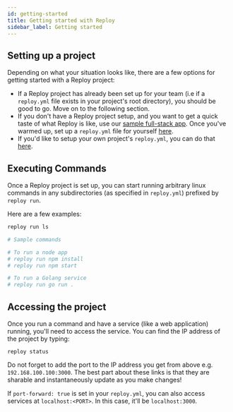 ```yaml
---
id: getting-started
title: Getting started with Reploy
sidebar_label: Getting started
---
```


## Setting up a project

Depending on what your situation looks like, there are a few options for getting started with a Reploy project:
- If a Reploy project has already been set up for your team (i.e if a `reploy.yml` file exists in your project's root directory), you should be good to go. Move on to the following section.
- If you don't have a Reploy project setup, and you want to get a quick taste of what Reploy is like, use our [sample full-stack app](sample-fullstack-app.md). Once you've warmed up, set up a `reploy.yml` file for yourself [here](project-setup.md).
- If you'd like to setup your own project's `reploy.yml`, you can do that [here](project-setup.md).

## Executing Commands

Once a Reploy project is set up, you can start running arbitrary linux commands in any subdirectories (as specified in `reploy.yml`) prefixed by `reploy run`.

Here are a few examples:


```bash
reploy run ls

# Sample commands

# To run a node app
# reploy run npm install
# reploy run npm start

# To run a Golang service
# reploy run go run .
```

## Accessing the project

Once you run a command and have a service (like a web application) running, you'll need to access the service. You can find the IP address of the project by typing:

```
reploy status
```

Do not forget to add the port to the IP address you get from above e.g. `192.168.100.100:3000`. The best part about these links is that they are sharable and instantaneously update as you make changes!

If `port-forward: true` is set in your `reploy.yml`, you can also access services at `localhost:<PORT>`. In this case, it'll be `localhost:3000`.
